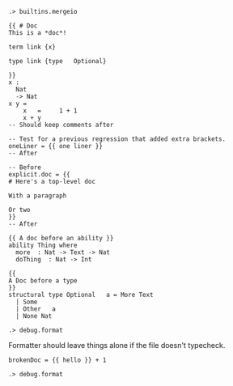 ```ucm:hide
.> builtins.mergeio
```

```unison
{{ # Doc
This is a *doc*! 

term link {x}

type link {type   Optional}

}}
x : 
  Nat 
  -> Nat
x y =
    x   =     1 + 1
    x + y
-- Should keep comments after

-- Test for a previous regression that added extra brackets.
oneLiner = {{ one liner }}
-- After

-- Before
explicit.doc = {{
# Here's a top-level doc

With a paragraph

Or two
}}
-- After

{{ A doc before an ability }}
ability Thing where
  more  : Nat -> Text -> Nat
  doThing  : Nat -> Int

{{ 
A Doc before a type 
}}
structural type Optional   a = More Text 
  | Some 
  | Other   a 
  | None Nat 

```

```ucm
.> debug.format
```

Formatter should leave things alone if the file doesn't typecheck.

```unison:error
brokenDoc = {{ hello }} + 1
```

```ucm
.> debug.format
```
